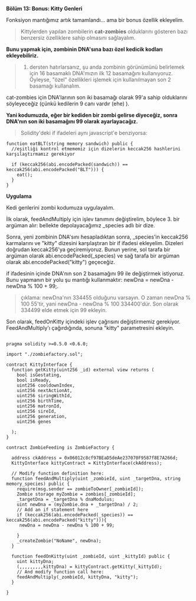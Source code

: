 **Bölüm 13: Bonus: Kitty Genleri**

Fonksiyon mantığımız artık tamamlandı... ama bir bonus özellik ekleyelim.

>Kittylerden yapılan zombilerin **cat-zombies** olduklarını gösteren bazı benzersiz özelliklere sahip olmasını sağlayalım.

**Bunu yapmak için, zombinin DNA'sına bazı özel kedicik kodları ekleyebiliriz.**

>1. dersten hatırlarsanız, şu anda zombinin görünümünü belirlemek için 16 basamaklı DNA'mızın ilk 12 basamağını kullanıyoruz. Öyleyse, "özel" özellikleri işlemek için kullanılmayan son 2 basamağı kullanalım.

cat-zombies için DNA'larının son iki basamağı olarak 99'a sahip olduklarını söyleyeceğiz (çünkü kedilerin 9 canı vardır (ehe) ). 

**Yani kodumuzda, eğer bir kediden bir zombi gelirse diyeceğiz, sonra DNA'nın son iki basamağını 99 olarak ayarlayacağız.**

>Solidity'deki if ifadeleri aynı javascript'e benziyorsa:

```
function eatBLT(string memory sandwich) public {
  //eşitliği kontrol etmememiz için dizelerin keccak256 hashlerini karşılaştırmamız gerekiyor
  
  if (keccak256(abi.encodePacked(sandwich)) == keccak256(abi.encodePacked("BLT"))) {
    eat();
  }
}
```
**Uygulama**

Kedi genlerini zombi kodumuza uygulayalım.

İlk olarak, feedAndMultiply için işlev tanımını değiştirelim, böylece 3. bir argüman alır: bellekte depolayacağımız _species adlı bir dize.

Sonra, yeni zombinin DNA'sını hesapladıktan sonra, _species'in keccak256 karmalarını ve "kitty" dizesini karşılaştıran bir if ifadesi ekleyelim. Dizeleri doğrudan keccak256'ya geçiremiyoruz. Bunun yerine, sol tarafa bir argüman olarak abi.encodePacked(_species) ve sağ tarafa bir argüman olarak abi.encodePacked("kitty") geçeceğiz.

if ifadesinin içinde DNA'nın son 2 basamağını 99 ile değiştirmek istiyoruz. Bunu yapmanın bir yolu şu mantığı kullanmaktır: newDna = newDna - newDna % 100 + 99;.

>çıklama: newDna'nın 334455 olduğunu varsayın. O zaman newDna % 100 55'tir, yani newDna - newDna % 100 334400'dür. Son olarak 334499 elde etmek için 99 ekleyin.

Son olarak, feedOnKitty içindeki işlev çağrısını değiştirmemiz gerekiyor. FeedAndMultiply'ı çağırdığında, sonuna "kitty" parametresini ekleyin.


```

pragma solidity >=0.5.0 <0.6.0;

import "./zombiefactory.sol";

contract KittyInterface {
  function getKitty(uint256 _id) external view returns (
    bool isGestating,
    bool isReady,
    uint256 cooldownIndex,
    uint256 nextActionAt,
    uint256 siringWithId,
    uint256 birthTime,
    uint256 matronId,
    uint256 sireId,
    uint256 generation,
    uint256 genes

  );
}

contract ZombieFeeding is ZombieFactory {

  address ckAddress = 0x06012c8cf97BEaD5deAe237070F9587f8E7A266d;
  KittyInterface kittyContract = KittyInterface(ckAddress);

  // Modify function definition here:
  function feedAndMultiply(uint _zombieId, uint _targetDna, string memory_species) public {
    require(msg.sender == zombieToOwner[_zombieId]);
    Zombie storage myZombie = zombies[_zombieId];
    _targetDna = _targetDna % dnaModulus;
    uint newDna = (myZombie.dna + _targetDna) / 2;
    // Add an if statement here
    if (keccak256(abi.encodePacked(_species)) == keccak256(abi.encodePacked("kitty"))){
     newDna = newDna - newDna % 100 + 99;

    }
    _createZombie("NoName", newDna);
  }

  function feedOnKitty(uint _zombieId, uint _kittyId) public {
    uint kittyDna;
    (,,,,,,,,,kittyDna) = kittyContract.getKitty(_kittyId);
    // And modify function call here:
    feedAndMultiply(_zombieId, kittyDna, "kitty");
  }

}



```



